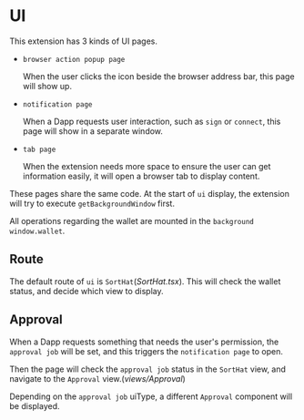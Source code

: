 # UI

This extension has 3 kinds of UI pages.

- `browser action popup page`

  When the user clicks the icon beside the browser address bar, this page will show up.

- `notification page`

  When a Dapp requests user interaction, such as `sign` or `connect`, this page will show in a separate window.

- `tab page`

  When the extension needs more space to ensure the user can get information easily, it will open a browser tab to display content.

These pages share the same code. At the start of `ui` display, the extension will try to execute `getBackgroundWindow` first.

All operations regarding the wallet are mounted in the `background window.wallet`.

## Route

The default route of `ui` is `SortHat`(_SortHat.tsx_). This will check the wallet status, and decide which view to display.

## Approval

When a Dapp requests something that needs the user's permission, the `approval job` will be set, and this triggers the `notification page` to open.

Then the page will check the `approval job` status in the `SortHat` view, and navigate to the `Approval` view.(_views/Approval_)

Depending on the `approval job` uiType, a different `Approval` component will be displayed.

